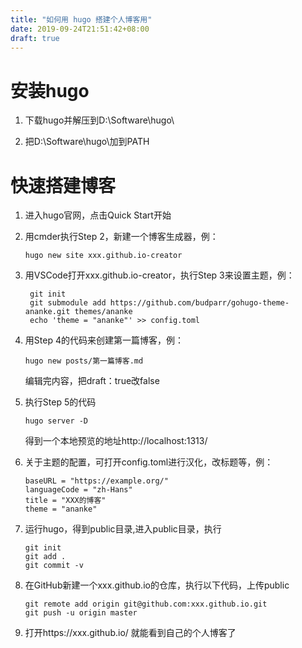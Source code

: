 ```yaml
---
title: "如何用 hugo 搭建个人博客用"
date: 2019-09-24T21:51:42+08:00
draft: true
---
```


# 安装hugo

1. 下载hugo并解压到D:\Software\hugo\

2. 把D:\Software\hugo\加到PATH

# 快速搭建博客

1. 进入hugo官网，点击Quick Start开始


2. 用cmder执行Step 2，新建一个博客生成器，例：
    ```
    hugo new site xxx.github.io-creator
    ```

3. 用VSCode打开xxx.github.io-creator，执行Step 3来设置主题，例：
   ```
    git init
    git submodule add https://github.com/budparr/gohugo-theme-ananke.git themes/ananke
    echo 'theme = "ananke"' >> config.toml
    ```

4. 用Step 4的代码来创建第一篇博客，例：
    ```
    hugo new posts/第一篇博客.md
    ```
    编辑完内容，把draft：true改false

5. 执行Step 5的代码
    ```
    hugo server -D
    ```
    得到一个本地预览的地址http://localhost:1313/

6. 关于主题的配置，可打开config.toml进行汉化，改标题等，例：
    ```
    baseURL = "https://example.org/"
    languageCode = "zh-Hans"
    title = "XXX的博客"
    theme = "ananke"
    ```

7. 运行hugo，得到public目录,进入public目录，执行
 
    ```
    git init
    git add .
    git commit -v
    ```

8. 在GitHub新建一个xxx.github.io的仓库，执行以下代码，上传public
    ```
    git remote add origin git@github.com:xxx.github.io.git
    git push -u origin master
    ```

9. 打开https://xxx.github.io/  就能看到自己的个人博客了